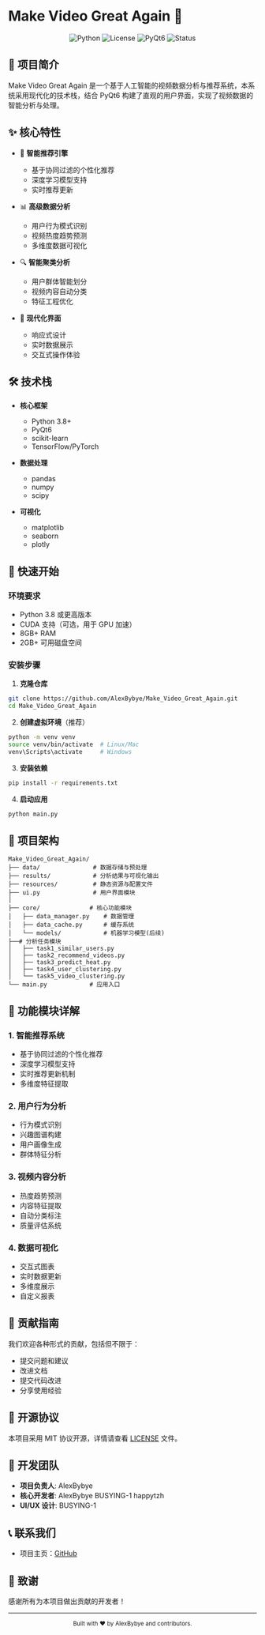 # Make Video Great Again 🎥

<div align="center">

![Python](https://img.shields.io/badge/Python-3.8+-blue.svg)
![License](https://img.shields.io/badge/License-MIT-green.svg)
![PyQt6](https://img.shields.io/badge/PyQt6-6.9.0-purple.svg)
![Status](https://img.shields.io/badge/Status-Active-success.svg)

</div>

## 📖 项目简介

Make Video Great Again 是一个基于人工智能的视频数据分析与推荐系统，本系统采用现代化的技术栈，结合 PyQt6 构建了直观的用户界面，实现了视频数据的智能分析与处理。

## ✨ 核心特性

- 🎯 **智能推荐引擎**
  - 基于协同过滤的个性化推荐
  - 深度学习模型支持
  - 实时推荐更新

- 📊 **高级数据分析**
  - 用户行为模式识别
  - 视频热度趋势预测
  - 多维度数据可视化

- 🔍 **智能聚类分析**
  - 用户群体智能划分
  - 视频内容自动分类
  - 特征工程优化

- 🎨 **现代化界面**
  - 响应式设计
  - 实时数据展示
  - 交互式操作体验

## 🛠️ 技术栈

- **核心框架**
  - Python 3.8+
  - PyQt6
  - scikit-learn
  - TensorFlow/PyTorch

- **数据处理**
  - pandas
  - numpy
  - scipy

- **可视化**
  - matplotlib
  - seaborn
  - plotly

## 🚀 快速开始

### 环境要求

- Python 3.8 或更高版本
- CUDA 支持（可选，用于 GPU 加速）
- 8GB+ RAM
- 2GB+ 可用磁盘空间

### 安装步骤

1. **克隆仓库**
```bash
git clone https://github.com/AlexBybye/Make_Video_Great_Again.git
cd Make_Video_Great_Again
```

2. **创建虚拟环境**（推荐）
```bash
python -m venv venv
source venv/bin/activate  # Linux/Mac
venv\Scripts\activate     # Windows
```

3. **安装依赖**
```bash
pip install -r requirements.txt
```

4. **启动应用**
```bash
python main.py
```

## 📁 项目架构

```
Make_Video_Great_Again/
├── data/               # 数据存储与预处理
├── results/            # 分析结果与可视化输出
├── resources/          # 静态资源与配置文件
├── ui.py               # 用户界面模块
│  
├── core/              # 核心功能模块
│   ├── data_manager.py    # 数据管理
│   ├── data_cache.py      # 缓存系统
│   └── models/            # 机器学习模型(后续)
├──# 分析任务模块
│   ├── task1_similar_users.py
│   ├── task2_recommend_videos.py
│   ├── task3_predict_heat.py
│   ├── task4_user_clustering.py
│   └── task5_video_clustering.py
└── main.py            # 应用入口
```

## 🔬 功能模块详解

### 1. 智能推荐系统
- 基于协同过滤的个性化推荐
- 深度学习模型支持
- 实时推荐更新机制
- 多维度特征提取

### 2. 用户行为分析
- 行为模式识别
- 兴趣图谱构建
- 用户画像生成
- 群体特征分析

### 3. 视频内容分析
- 热度趋势预测
- 内容特征提取
- 自动分类标注
- 质量评估系统

### 4. 数据可视化
- 交互式图表
- 实时数据更新
- 多维度展示
- 自定义报表

## 🤝 贡献指南

我们欢迎各种形式的贡献，包括但不限于：

- 提交问题和建议
- 改进文档
- 提交代码改进
- 分享使用经验

## 📄 开源协议

本项目采用 MIT 协议开源，详情请查看 [LICENSE](LICENSE) 文件。

## 👥 开发团队

- **项目负责人**: AlexBybye
- **核心开发者**: 
AlexBybye BUSYING-1 happytzh
- **UI/UX 设计**: BUSYING-1

## 📞 联系我们

- 项目主页：[GitHub](https://github.com/AlexBybye/Make_Video_Great_Again)


## 🌟 致谢

感谢所有为本项目做出贡献的开发者！

---

<div align="center">
  <sub>Built with ❤️ by AlexBybye and contributors.</sub>
</div> 